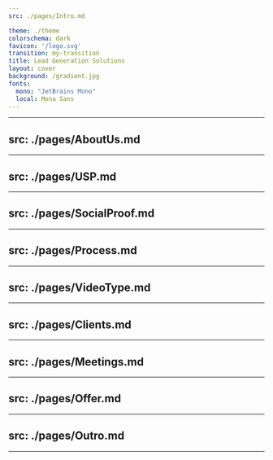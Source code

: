 ```yaml
---
src: ./pages/Intro.md

theme: ./theme
colorschema: dark
favicon: '/logo.svg'
transition: my-transition
title: Lead Generation Solutions
layout: cover
background: /gradient.jpg
fonts:
  mono: "JetBrains Mono"
  local: Mona Sans
---
```


---
src: ./pages/AboutUs.md
---

---
src: ./pages/USP.md
---

---
src: ./pages/SocialProof.md
---

---
src: ./pages/Process.md
---

---
src: ./pages/VideoType.md
---

---
src: ./pages/Clients.md
---

---
src: ./pages/Meetings.md
---

---
src: ./pages/Offer.md
---

---
src: ./pages/Outro.md
---

---
